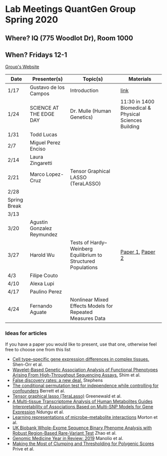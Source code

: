 # Lab Meetings QuantGen Group Spring 2020

## Where? IQ (775 Woodlot Dr), Room 1000

## When? Fridays 12-1

[Group's Website](http://quantgen.github.io/)

| Date           | Presenter(s)     |  Topic(s)        |  Materials    |
| -------------  | ---------------- | ---------------- | ------------- |
| 1/17 | Gustavo de los Campos | Introduction |  [link](https://www.nature.com/articles/nmeth.1439#Sec2) |
| 1/24 | SCIENCE AT THE EDGE DAY | Dr. Mulle (Human Genetics) | 11:30 in 1400 Biomedical & Physical Sciences Building |
| 1/31 | Todd Lucas |  |  |
| 2/7 | Miguel Perez Enciso |  |  |
| 2/14 | Laura Zingaretti |  |  |
| 2/21 | Marco Lopez-Cruz | Tensor Graphical LASSO (TeraLASSO) |  |
| 2/28 |  |  |  |
| Spring Break |
| 3/13 |  |  |  |
| 3/20 | Agustin Gonzalez Reymundez |  |  |
| 3/27 | Harold Wu | Tests of Hardy–Weinberg Equilibrium to Structured Populations | [Paper 1](https://onlinelibrary.wiley.com/doi/full/10.1002/gepi.20617), [Paper 2](https://www.genetics.org/content/213/3/759) |
| 4/3 |  Filipe Couto|  |  |
| 4/10 | Alexa Lupi |  |  |
| 4/17 | Paulino Perez |  |  |
| 4/24 | Fernando Aguate | Nonlinear Mixed Effects Models for Repeated Measures Data |  |


### Ideas for articles

If you have a paper you would like to present, use that one, otherwise feel free to choose one from this list

* [Cell type–specific gene expression differences in complex tissues.](https://www.nature.com/articles/nmeth.1439#Sec2) Shen-Orr et al.
* [Wavelet-Based Genetic Association Analysis of Functional Phenotypes Arising From High-Throughput Sequencing Assays.](https://www.ncbi.nlm.nih.gov/pmc/articles/PMC5795621/) Shim et al.
* [False discovery rates: a new deal.](https://academic.oup.com/biostatistics/article/18/2/275/2557030) Stephens
* [The conditional permutation test for independence while controlling for confounders](https://rss.onlinelibrary.wiley.com/doi/10.1111/rssb.12340) Berrett et al.
* [Tensor graphical lasso (TeraLasso)](https://rss.onlinelibrary.wiley.com/doi/10.1111/rssb.12339) Greenewald et al.
* [A Multi-tissue Transcriptome Analysis of Human Metabolites Guides Interpretability of Associations Based on Multi-SNP Models for Gene Expression](https://www.cell.com/ajhg/fulltext/S0002-9297(20)30003-3) Ndungu et al.
* [Learning representations of microbe–metabolite interactions](https://www.nature.com/articles/s41592-019-0616-3) Morton et al.
* [UK Biobank Whole-Exome Sequence Binary Phenome Analysis with Robust Region-Based Rare-Variant Test](https://www.cell.com/ajhg/fulltext/S0002-9297(19)30433-1) Zhao et al.
* [Genomic Medicine Year in Review: 2019](https://www.cell.com/ajhg/fulltext/S0002-9297(19)30427-6) Manolio et al.
* [Making the Most of Clumping and Thresholding for Polygenic Scores](https://www.cell.com/ajhg/fulltext/S0002-9297(19)30422-7) Prive et al.

